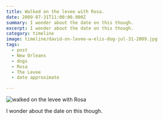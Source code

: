 ```yaml
---
title: Walked on the levee with Rosa.
date: 2009-07-31T11:00:00.000Z
summary: I wonder about the date on this though.
excerpt: I wonder about the date on this though.
category: timeline
image: timeline/david-on-levee-w-elis-dog-jul-31-2009.jpg
tags:
  - post 
  - New Orleans
  - dogs
  - Rosa
  - The Levee
  - date approximate

---
```


![walked on the levee with Rosa](/static/img/timeline/david-on-levee-w-elis-dog-jul-31-2009.jpg "walked on the levee with Rosa")

I wonder about the date on this though.